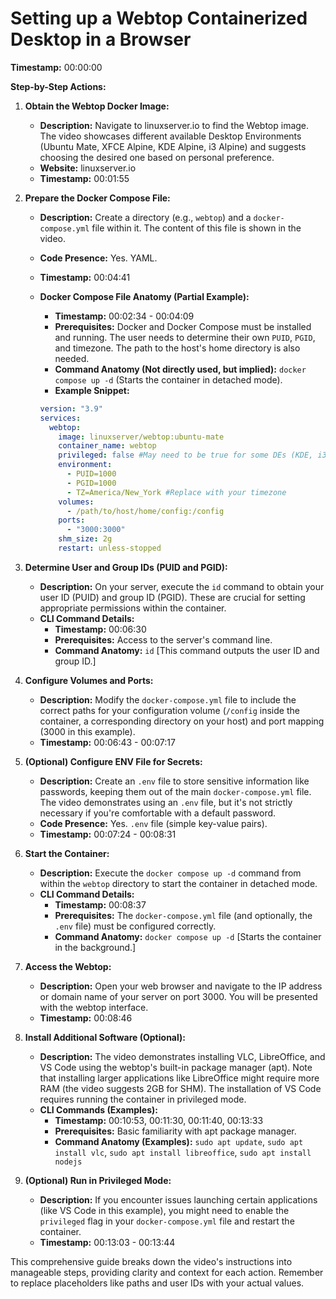 # Setting up a Webtop Containerized Desktop in a Browser

**Timestamp:** 00:00:00

**Step-by-Step Actions:**

1. **Obtain the Webtop Docker Image:**

    * **Description:** Navigate to linuxserver.io to find the Webtop image.  The video showcases different available Desktop Environments (Ubuntu Mate, XFCE Alpine, KDE Alpine, i3 Alpine) and suggests choosing the desired one based on personal preference.
    * **Website:** linuxserver.io
    * **Timestamp:** 00:01:55

2. **Prepare the Docker Compose File:**

    * **Description:** Create a directory (e.g., `webtop`) and a `docker-compose.yml` file within it. The content of this file is shown in the video.
    * **Code Presence:** Yes. YAML.
    * **Timestamp:** 00:04:41

    * **Docker Compose File Anatomy (Partial Example):**
        * **Timestamp:** 00:02:34 - 00:04:09
        * **Prerequisites:** Docker and Docker Compose must be installed and running.  The user needs to determine their own `PUID`, `PGID`, and timezone.  The path to the host's home directory is also needed.
        * **Command Anatomy (Not directly used, but implied):** `docker compose up -d` (Starts the container in detached mode).
        * **Example Snippet:**
        ```yaml
        version: "3.9"
        services:
          webtop:
            image: linuxserver/webtop:ubuntu-mate
            container_name: webtop
            privileged: false #May need to be true for some DEs (KDE, i3 Ubuntu)
            environment:
              - PUID=1000
              - PGID=1000
              - TZ=America/New_York #Replace with your timezone
            volumes:
              - /path/to/host/home/config:/config
            ports:
              - "3000:3000"
            shm_size: 2g
            restart: unless-stopped
        ```


3. **Determine User and Group IDs (PUID and PGID):**

    * **Description:** On your server, execute the `id` command to obtain your user ID (PUID) and group ID (PGID).  These are crucial for setting appropriate permissions within the container.
    * **CLI Command Details:**
        * **Timestamp:** 00:06:30
        * **Prerequisites:** Access to the server's command line.
        * **Command Anatomy:** `id`  [This command outputs the user ID and group ID.]

4. **Configure Volumes and Ports:**

    * **Description:**  Modify the `docker-compose.yml` file to include the correct paths for your configuration volume (`/config` inside the container, a corresponding directory on your host) and port mapping (3000 in this example).
    * **Timestamp:** 00:06:43 - 00:07:17

5. **(Optional) Configure ENV File for Secrets:**

    * **Description:**  Create an `.env` file to store sensitive information like passwords, keeping them out of the main `docker-compose.yml` file.  The video demonstrates using an `.env` file, but it's not strictly necessary if you're comfortable with a default password.
    * **Code Presence:**  Yes. `.env` file (simple key-value pairs).
    * **Timestamp:** 00:07:24 - 00:08:31

6. **Start the Container:**

    * **Description:** Execute the `docker compose up -d` command from within the `webtop` directory to start the container in detached mode.
    * **CLI Command Details:**
        * **Timestamp:** 00:08:37
        * **Prerequisites:** The `docker-compose.yml` file (and optionally, the `.env` file) must be configured correctly.
        * **Command Anatomy:** `docker compose up -d` [Starts the container in the background.]

7. **Access the Webtop:**

    * **Description:** Open your web browser and navigate to the IP address or domain name of your server on port 3000.  You will be presented with the webtop interface.
    * **Timestamp:** 00:08:46

8. **Install Additional Software (Optional):**

    * **Description:** The video demonstrates installing VLC, LibreOffice, and VS Code using the webtop's built-in package manager (apt).  Note that installing larger applications like LibreOffice might require more RAM (the video suggests 2GB for SHM). The installation of VS Code requires running the container in privileged mode.
    * **CLI Commands (Examples):**
        * **Timestamp:** 00:10:53, 00:11:30, 00:11:40, 00:13:33
        * **Prerequisites:**  Basic familiarity with apt package manager.
        * **Command Anatomy (Examples):** `sudo apt update`, `sudo apt install vlc`, `sudo apt install libreoffice`,  `sudo apt install nodejs`

9. **(Optional) Run in Privileged Mode:**

    * **Description:**  If you encounter issues launching certain applications (like VS Code in this example), you might need to enable the `privileged` flag in your `docker-compose.yml` file and restart the container.
    * **Timestamp:** 00:13:03 - 00:13:44

This comprehensive guide breaks down the video's instructions into manageable steps, providing clarity and context for each action. Remember to replace placeholders like paths and user IDs with your actual values.

